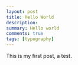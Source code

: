 ```yaml
---
layout: post
title: Hello World
description: 
summary: Hello world
comments: true
tags: [typography]
---
```


This is my first post, a test.

